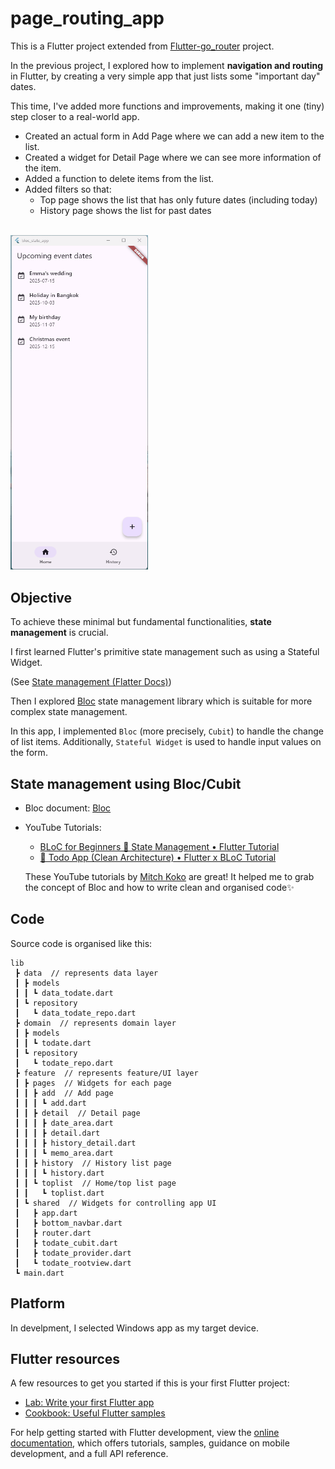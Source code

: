 # page_routing_app

This is a Flutter project extended from [Flutter-go_router](https://github.com/ChiekoN/Flutter-go_router) project.

In the previous project, I explored how to implement **navigation and routing** in Flutter, by creating a very simple app that just lists some "important day" dates.

This time, I've added more functions and improvements, making it one (tiny) step closer to a real-world app. 
 - Created an actual form in Add Page where we can add a new item to the list.
 - Created a widget for Detail Page where we can see more information of the item.
 - Added a function to delete items from the list.
 - Added filters so that:
   - Top page shows the list that has only future dates (including today)
   - History page shows the list for past dates

<br/>


<img src="README_resources/demo.gif" width="220">

## Objective

To achieve these minimal but fundamental functionalities, **state management** is crucial. 

I first learned Flutter's primitive state management such as using a Stateful Widget. 

(See [State management (Flatter Docs)](https://docs.flutter.dev/get-started/fundamentals/state-management))

Then I explored [Bloc](https://bloclibrary.dev/) state management library which is suitable for more complex state management.

In this app, I implemented `Bloc` (more precisely, `Cubit`) to handle the change of list items. Additionally, `Stateful Widget` is used to handle input values on the form.


## State management using Bloc/Cubit

- Bloc document: [Bloc](ttps://bloclibrary.dev/)

- YouTube Tutorials:
  - [BLoC for Beginners 📱 State Management • Flutter Tutorial](https://youtu.be/rF6eq1oru-Y?si=2E24NUCJKqnNU90d)
  - [📱 Todo App (Clean Architecture) • Flutter x BLoC Tutorial](https://youtu.be/brDKUf1yV6c?si=o19q0ab0la-8lwrZ)

  These YouTube tutorials by [Mitch Koko](https://www.youtube.com/@createdbykoko) are great! It helped me to grab the concept of Bloc and how to write clean and organised code✨


## Code

Source code is organised like this:

```
lib
 ┣ data  // represents data layer
 ┃ ┣ models
 ┃ ┃ ┗ data_todate.dart
 ┃ ┗ repository
 ┃   ┗ data_todate_repo.dart
 ┣ domain  // represents domain layer
 ┃ ┣ models
 ┃ ┃ ┗ todate.dart
 ┃ ┗ repository
 ┃   ┗ todate_repo.dart
 ┣ feature  // represents feature/UI layer
 ┃ ┣ pages  // Widgets for each page
 ┃ ┃ ┣ add  // Add page
 ┃ ┃ ┃ ┗ add.dart
 ┃ ┃ ┣ detail  // Detail page 
 ┃ ┃ ┃ ┣ date_area.dart
 ┃ ┃ ┃ ┣ detail.dart
 ┃ ┃ ┃ ┣ history_detail.dart
 ┃ ┃ ┃ ┗ memo_area.dart
 ┃ ┃ ┣ history  // History list page
 ┃ ┃ ┃ ┗ history.dart
 ┃ ┃ ┗ toplist  // Home/top list page
 ┃ ┃   ┗ toplist.dart
 ┃ ┗ shared  // Widgets for controlling app UI
 ┃   ┣ app.dart
 ┃   ┣ bottom_navbar.dart
 ┃   ┣ router.dart
 ┃   ┣ todate_cubit.dart
 ┃   ┣ todate_provider.dart
 ┃   ┗ todate_rootview.dart
 ┗ main.dart
```

## Platform

In develpment, I selected Windows app as my target device.

## Flutter resources

A few resources to get you started if this is your first Flutter project:

- [Lab: Write your first Flutter app](https://docs.flutter.dev/get-started/codelab)
- [Cookbook: Useful Flutter samples](https://docs.flutter.dev/cookbook)

For help getting started with Flutter development, view the
[online documentation](https://docs.flutter.dev/), which offers tutorials,
samples, guidance on mobile development, and a full API reference.
